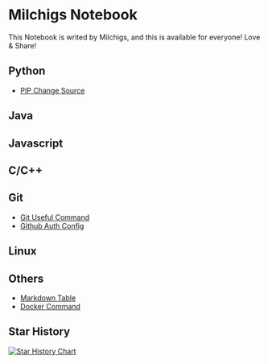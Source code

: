 # Milchigs Notebook
This Notebook is writed by Milchigs, and this is available for everyone! Love & Share!

## Python

- [PIP Change Source](./python/PIPChangeSource.md)

## Java

## Javascript

## C/C++

## Git

- [Git Useful Command](./git/GitUsefulCommand.md)
- [Github Auth Config](./git/GithubAuthConfig.md)

## Linux

## Others

- [Markdown Table](./others/MarkdownTable.md)
- [Docker Command](./others/Docker.md)

## Star History

[![Star History Chart](https://api.star-history.com/svg?repos=shuang6666/notebook&type=Date)](https://star-history.com/#shuang6666/notebook&Date)